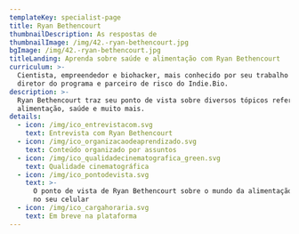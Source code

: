 ```yaml
---
templateKey: specialist-page
title: Ryan Bethencourt
thumbnailDescription: As respostas de
thumbnailImage: /img/42.-ryan-bethencourt.jpg
bgImage: /img/42.-ryan-bethencourt.jpg
titleLanding: Aprenda sobre saúde e alimentação com Ryan Bethencourt
curriculum: >-
  Cientista, empreendedor e biohacker, mais conhecido por seu trabalho como
  diretor do programa e parceiro de risco do Indie.Bio.
description: >-
  Ryan Bethencourt traz seu ponto de vista sobre diversos tópicos referentes à
  alimentação, saúde e muito mais.
details:
  - icon: /img/ico_entrevistacom.svg
    text: Entrevista com Ryan Bethencourt
  - icon: /img/ico_organizacaodeaprendizado.svg
    text: Conteúdo organizado por assuntos
  - icon: /img/ico_qualidadecinematografica_green.svg
    text: Qualidade cinematográfica
  - icon: /img/ico_pontodevista.svg
    text: >-
      O ponto de vista de Ryan Bethencourt sobre o mundo da alimentação direto
      no seu celular
  - icon: /img/ico_cargahoraria.svg
    text: Em breve na plataforma
---
```


